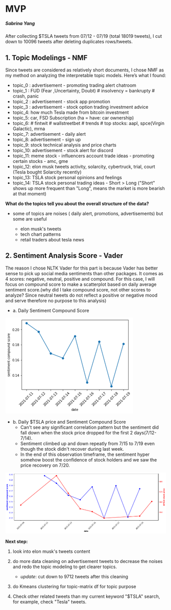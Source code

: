 # MVP
##### Sabrina Yang

After collecting $TSLA tweets from 07/12 - 07/19 (total 18019 tweets), I cut down to 10096 tweets after deleting duplicates rows/tweets.

## 1. Topic Modelings - NMF

Since tweets are considered as relatively short documents, I chose NMF as my method on analyzing the interpretable topic models. Here’s what I found:


- topic_0 : advertisement - promoting trading alert chatroom 
- topic_1 : FUD (Fear ,Uncertainty,  Doubt)  # insolvency = bankrupty   # crash, panic
- topic_2 : advertisement - stock app promotion
- topic_3 : advertisement - stock option trading investment advice
- topic_4:  how much Tesla made from bitcoin investment
- topic_5:  car, FSD Subscription  (ha = have: car ownership)
- topic_6:  # fintwit  # wallstreetbet # trends  # top stocks: aapl, spce(Virgin Galactic), mrna
- topic_7:  advertisement - daily alert
- topic_8:  advertisement - sign up 
- topic_9:  stock technical analysis and price charts  
- topic_10: advertisement - stock alert for discord
- topic_11: meme stock - influencers account trade ideas - promoting certain stocks - amc, gme
- topic_12: elon musk tweets activity, solarcity, cybertruck, trial, court  (Tesla bought Solarcity recently)
- topic_13: TSLA stock personal opinions and feelings
- topic_14: TSLA stock personal trading ideas - Short > Long ("Short" shows up more frequent than "Long", means the market is more bearish at that moment)

**What do the topics tell you about the overall structure of the data?**
-  some of topics are noises ( daily alert, promotions, advertisements) but some are useful 

    - elon musk's tweets
    - tech chart patterns
    - retail traders about tesla news



## 2. Sentiment Analysis Score - Vader


The reason I chose NLTK Vader for this part is because Vader has better sense to pick up social media sentiments than other packages. It comes as 4 scores: negative, neutral, positive and compound. For this case, I will focus on compound score to make a scatterplot based on daily average sentiment score.(why did I take compound score, not other scores to analyze? Since neutral tweets do not reflect a positive or negative mood and serve therefore no purpose to this analysis) 

- a. Daily Sentiment Compound Score 
<img src="https://github.com/SYNYC/5_Project_Tweets_about_Tesla_Stock/blob/main/charts/date_sentiment.png">

  
- b. Daily $TSLA price and Sentiment Compound Score
    - Can't see any significant correlation pattern but the sentiment did fall down when the stock price dropped for the first 2 days(7/12-7/14).
    - Sentiment climbed up and down repeatly from 7/15 to 7/19 even though the stock didn't recover during last week.
    - In the end of this observation timeframe, the sentiment hyper somehow boost the confidence of stock holders and we saw the price recovery on 7/20.
<img src="https://github.com/SYNYC/5_Project_Tweets_about_Tesla_Stock/blob/main/charts/date_stock_sentiment-two-scales.png">


**Next step:**
1. look into elon musk's tweets content

2. do more data cleaning on advertisement tweets to decrease the noises and redo the topic modeling to get clearer topics. 
   - _update_: cut down to 9712 tweets after this cleaning

3. do Kmeans clustering for topic-matrix df for topic purpose

4. Check other related tweets than my current keyword "$TSLA" search, for example, check "Tesla" tweets.

